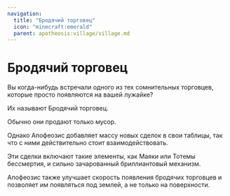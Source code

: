 ```yaml
---
navigation:
  title: "Бродячий торговец"
  icon: "minecraft:emerald"
  parent: apotheosis:village/village.md
---
```


# Бродячий торговец

Вы когда-нибудь встречали одного из тех сомнительных торговцев, которые просто появляются на вашей лужайке?

Их называют <Color id="blue">Бродячий торговец</Color>.

Обычно они продают только мусор.

Однако Апофеозис добавляет массу новых сделок в свои таблицы, так что с ними действительно стоит взаимодействовать.

Эти сделки включают такие элементы, как <Color id="blue">Маяки</Color> или <Color id="blue">Тотемы бессмертия</Color>, и сильно зачарованный бриллиантовый механизм.

Апофеозис также улучшает скорость появления бродячих торговцев и позволяет им появляться под землей, а не только на поверхности.

